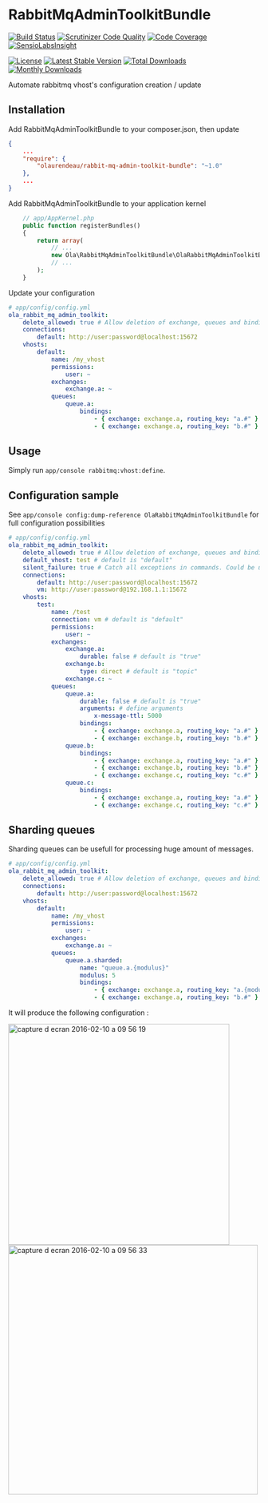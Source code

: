 # RabbitMqAdminToolkitBundle

[![Build Status](https://travis-ci.org/olaurendeau/RabbitMqAdminToolkitBundle.svg?branch=master)](https://travis-ci.org/olaurendeau/RabbitMqAdminToolkitBundle)
[![Scrutinizer Code Quality](https://scrutinizer-ci.com/g/olaurendeau/RabbitMqAdminToolkitBundle/badges/quality-score.png?b=master)](https://scrutinizer-ci.com/g/olaurendeau/RabbitMqAdminToolkitBundle/?branch=master)
[![Code Coverage](https://scrutinizer-ci.com/g/olaurendeau/RabbitMqAdminToolkitBundle/badges/coverage.png?b=master)](https://scrutinizer-ci.com/g/olaurendeau/RabbitMqAdminToolkitBundle/?branch=master)
[![SensioLabsInsight](https://insight.sensiolabs.com/projects/39f25cf3-5404-4f12-a1c0-0c823814d395/mini.png)](https://insight.sensiolabs.com/projects/39f25cf3-5404-4f12-a1c0-0c823814d395)

[![License](https://poser.pugx.org/olaurendeau/rabbit-mq-admin-toolkit-bundle/license)](https://packagist.org/packages/olaurendeau/rabbit-mq-admin-toolkit-bundle)
[![Latest Stable Version](https://poser.pugx.org/olaurendeau/rabbit-mq-admin-toolkit-bundle/v/stable)](https://packagist.org/packages/olaurendeau/rabbit-mq-admin-toolkit-bundle)
[![Total Downloads](https://poser.pugx.org/olaurendeau/rabbit-mq-admin-toolkit-bundle/downloads)](https://packagist.org/packages/olaurendeau/rabbit-mq-admin-toolkit-bundle) 
[![Monthly Downloads](https://poser.pugx.org/olaurendeau/rabbit-mq-admin-toolkit-bundle/d/monthly)](https://packagist.org/packages/olaurendeau/rabbit-mq-admin-toolkit-bundle)

Automate rabbitmq vhost's configuration creation / update

## Installation

Add RabbitMqAdminToolkitBundle to your composer.json, then update

```json
{
    ...
    "require": {
        "olaurendeau/rabbit-mq-admin-toolkit-bundle": "~1.0"
    },
    ...
}
```
Add RabbitMqAdminToolkitBundle to your application kernel

```php
    // app/AppKernel.php
    public function registerBundles()
    {
        return array(
            // ...
            new Ola\RabbitMqAdminToolkitBundle\OlaRabbitMqAdminToolkitBundle(),
            // ...
        );
    }
```

Update your configuration

```yml
# app/config/config.yml
ola_rabbit_mq_admin_toolkit:
    delete_allowed: true # Allow deletion of exchange, queues and binding for updating configuration. Shouldn't be enabled in production
    connections:
        default: http://user:password@localhost:15672
    vhosts:
        default:
            name: /my_vhost
            permissions:
                user: ~
            exchanges:
                exchange.a: ~
            queues:
                queue.a:
                    bindings:
                        - { exchange: exchange.a, routing_key: "a.#" }
                        - { exchange: exchange.a, routing_key: "b.#" }
```

## Usage

Simply run `app/console rabbitmq:vhost:define`.

## Configuration sample

See `app/console config:dump-reference OlaRabbitMqAdminToolkitBundle` for full configuration possibilities

```yml
# app/config/config.yml
ola_rabbit_mq_admin_toolkit:
    delete_allowed: true # Allow deletion of exchange, queues and binding for updating configuration. Shouldn't be enabled in production
    default_vhost: test # default is "default"
    silent_failure: true # Catch all exceptions in commands. Could be use in test environment if no rabbitmq available
    connections:
        default: http://user:password@localhost:15672
        vm: http://user:password@192.168.1.1:15672
    vhosts:
        test:
            name: /test
            connection: vm # default is "default"
            permissions:
                user: ~
            exchanges:
                exchange.a:
                    durable: false # default is "true"
                exchange.b:
                    type: direct # default is "topic"
                exchange.c: ~
            queues:
                queue.a:
                    durable: false # default is "true"
                    arguments: # define arguments 
                        x-message-ttl: 5000
                    bindings:
                        - { exchange: exchange.a, routing_key: "a.#" }
                        - { exchange: exchange.b, routing_key: "b.#" }
                queue.b:
                    bindings:
                        - { exchange: exchange.a, routing_key: "a.#" }
                        - { exchange: exchange.b, routing_key: "b.#" }
                        - { exchange: exchange.c, routing_key: "c.#" }
                queue.c:
                    bindings:
                        - { exchange: exchange.a, routing_key: "a.#" }
                        - { exchange: exchange.c, routing_key: "c.#" }

```

## Sharding queues

Sharding queues can be usefull for processing huge amount of messages.

```yml
# app/config/config.yml
ola_rabbit_mq_admin_toolkit:
    delete_allowed: true # Allow deletion of exchange, queues and binding for updating configuration. Shouldn't be enabled in production
    connections:
        default: http://user:password@localhost:15672
    vhosts:
        default:
            name: /my_vhost
            permissions:
                user: ~
            exchanges:
                exchange.a: ~
            queues:
                queue.a.sharded:
                    name: "queue.a.{modulus}"
                    modulus: 5
                    bindings:
                        - { exchange: exchange.a, routing_key: "a.{modulus}.#" }
                        - { exchange: exchange.a, routing_key: "b.#" }
```

It will produce the following configuration :

<img width="443" alt="capture d ecran 2016-02-10 a 09 56 19" src="https://cloud.githubusercontent.com/assets/1516110/12942626/dbc93816-cfdc-11e5-9ae5-ac1a700a5536.png">

<img width="500" alt="capture d ecran 2016-02-10 a 09 56 33" src="https://cloud.githubusercontent.com/assets/1516110/12942625/dbb8aa96-cfdc-11e5-851e-a6ee7acaee03.png">
